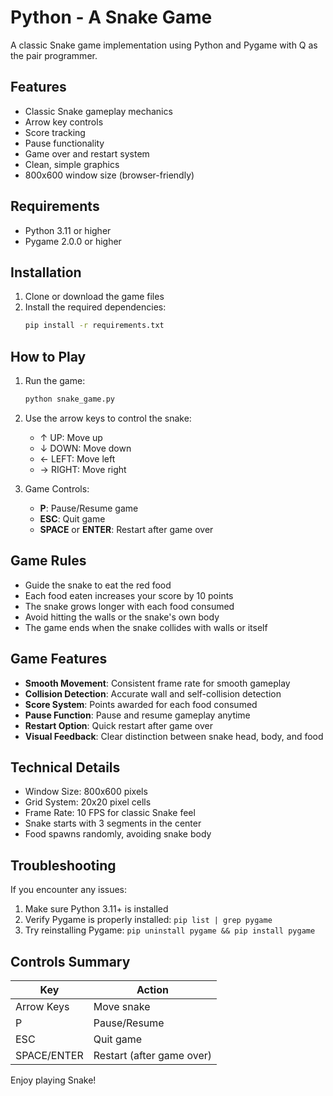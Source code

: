 # Python - A Snake Game

A classic Snake game implementation using Python and Pygame with Q as the pair programmer.

## Features

- Classic Snake gameplay mechanics
- Arrow key controls
- Score tracking
- Pause functionality
- Game over and restart system
- Clean, simple graphics
- 800x600 window size (browser-friendly)

## Requirements

- Python 3.11 or higher
- Pygame 2.0.0 or higher

## Installation

1. Clone or download the game files
2. Install the required dependencies:
   ```bash
   pip install -r requirements.txt
   ```

## How to Play

1. Run the game:
   ```bash
   python snake_game.py
   ```

2. Use the arrow keys to control the snake:
   - ↑ UP: Move up
   - ↓ DOWN: Move down
   - ← LEFT: Move left
   - → RIGHT: Move right

3. Game Controls:
   - **P**: Pause/Resume game
   - **ESC**: Quit game
   - **SPACE** or **ENTER**: Restart after game over

## Game Rules

- Guide the snake to eat the red food
- Each food eaten increases your score by 10 points
- The snake grows longer with each food consumed
- Avoid hitting the walls or the snake's own body
- The game ends when the snake collides with walls or itself

## Game Features

- **Smooth Movement**: Consistent frame rate for smooth gameplay
- **Collision Detection**: Accurate wall and self-collision detection
- **Score System**: Points awarded for each food consumed
- **Pause Function**: Pause and resume gameplay anytime
- **Restart Option**: Quick restart after game over
- **Visual Feedback**: Clear distinction between snake head, body, and food

## Technical Details

- Window Size: 800x600 pixels
- Grid System: 20x20 pixel cells
- Frame Rate: 10 FPS for classic Snake feel
- Snake starts with 3 segments in the center
- Food spawns randomly, avoiding snake body

## Troubleshooting

If you encounter any issues:

1. Make sure Python 3.11+ is installed
2. Verify Pygame is properly installed: `pip list | grep pygame`
3. Try reinstalling Pygame: `pip uninstall pygame && pip install pygame`

## Controls Summary

| Key | Action |
|-----|--------|
| Arrow Keys | Move snake |
| P | Pause/Resume |
| ESC | Quit game |
| SPACE/ENTER | Restart (after game over) |

Enjoy playing Snake!
